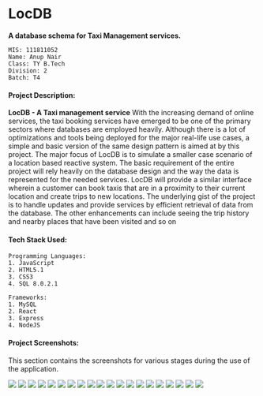 # LocDB

<b>A database schema for Taxi Management services.</b>

```
MIS: 111811052
Name: Anup Nair
Class: TY B.Tech
Division: 2
Batch: T4
```

#### Project Description:

<b>LocDB - A Taxi management service</b>
With the increasing demand of online services, the taxi booking services have emerged to be one of the primary sectors where databases are employed heavily. Although there is a lot of optimizations and tools being deployed for the major real-life use cases, a simple and basic version of the same design pattern is aimed at by this project. The major focus of LocDB is to simulate a smaller case scenario of a location based reactive system. The basic requirement of the entire project will rely heavily on the database design and the way the data is represented for the needed services. LocDB will provide a similar interface wherein a customer can book taxis that are in a proximity to their current location and create trips to new locations. The underlying gist of the project is to handle updates and provide services by efficient retrieval of data from the database. The other enhancements can include seeing the trip history and nearby places that have been visited and so on

#### Tech Stack Used:

```
Programming Languages:
1. JavaScript
2. HTML5.1
3. CSS3
4. SQL 8.0.2.1

Frameworks:
1. MySQL
2. React
3. Express
4. NodeJS
```

#### Project Screenshots:

This section contains the screenshots for various stages during the use of the application.

<img src="screenshots/1.png">
<img src="screenshots/2.png">
<img src="screenshots/3.png">
<img src="screenshots/4.png">
<img src="screenshots/5.png">
<img src="screenshots/6.png">
<img src="screenshots/7.png">
<img src="screenshots/8.png">
<img src="screenshots/9.png">
<img src="screenshots/10.png">
<img src="screenshots/11.png">
<img src="screenshots/12.png">
<img src="screenshots/13.png">
<img src="screenshots/14.png">
<img src="screenshots/15.png">
<img src="screenshots/16.png">
<img src="screenshots/17.png">
<img src="screenshots/18.png">
<img src="screenshots/19.png">
<img src="screenshots/20.png">
